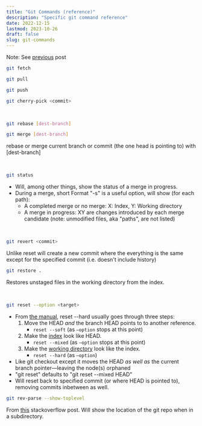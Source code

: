 ```yaml
---
title: "Git Commands (reference)"
description: "Specific git command reference"
date: 2022-12-15
lastmod: 2023-10-26
draft: false
slug: git-commands
---
```


Note: See [previous](/posts/clear-overview-git) post

```sh
git fetch
```
```sh
git pull
```
```sh
git push
```
```sh
git cherry-pick <commit>
```

<br>

```sh
git rebase [dest-branch]
```
```sh
git merge [dest-branch]
```
rebase or merge current branch or commit (the one head is pointing to) with [dest-branch]

<br>

```sh
git status
```

- Will, among other things, show the status of a merge in progress.
-  During a merge, short Format "-s" is a useful option, will show (for each path):
    - A completed merge or no merge: X: Index, Y: Working directory
    - A merge in progress: XY are changes introduced by each merge candidate (note: unmodified files, aka "paths", are not listed)

<br>

```sh
git revert <commit>
```
Unlike reset will create a new commit where the everything is the same except for the specified commit (i.e. doesn't include history)

```sh
git restore .
```

Restores unstaged files in the working directory from the index.

<br>

```sh
git reset --option <target>
```
- From [the manual](https://git-scm.com/book/en/v2/Git-Tools-Advanced-Merging#_undoing_merges), reset --hard usually goes through three steps:
    1. Move the HEAD *and* the branch HEAD points to to another reference.
        - `reset --soft` (as `—option` stops at this point) 
    2. Make the [index](/posts/clear-overview-git/#the-three-trees) look like HEAD.
        - `reset --mixed` (as `—option` stops at this point) 
    3. Make the [working directory](/posts/clear-overview-git/#the-three-trees) look like the index.
        - `reset --hard` (as `—option`) 
- Like git checkout except it moves the HEAD *as well as* the current branch pointer—leaving the node(s) orphaned
- "git reset" defaults to "git reset --mixed HEAD"
- Will reset back to specified commit (or where HEAD is pointed to), removing commits inbetween as well.

```sh
git rev-parse --show-toplevel
```
From [this](https://stackoverflow.com/a/12293994/2083958) stackoverflow post. Will show the location of the git repo when in a subdirectory.
